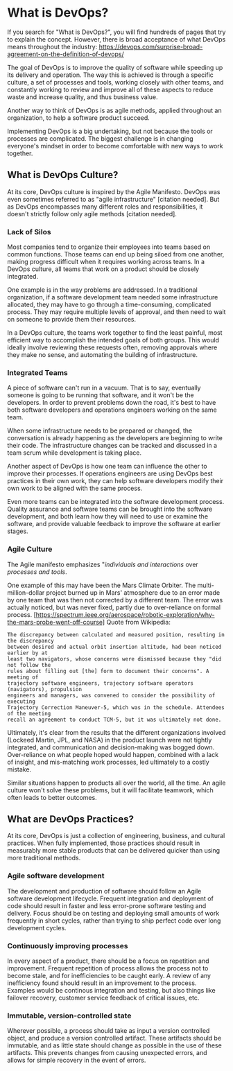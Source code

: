 # What is DevOps?

If you search for "What is DevOps?", you will find hundreds of pages that try to explain the concept. However, there is broad acceptance of what DevOps means throughout the industry: https://devops.com/surprise-broad-agreement-on-the-definition-of-devops/

The goal of DevOps is to improve the quality of software while speeding up its delivery and operation. The way this is achieved is through a specific culture, a set of processes and tools, working closely with other teams, and constantly working to review and improve all of these aspects to reduce waste and increase quality, and thus business value.

Another way to think of DevOps is as agile methods, applied throughout an organization, to help a software product succeed.

Implementing DevOps is a big undertaking, but not because the tools or processes are complicated. The biggest challenge is in changing everyone's mindset in order to become comfortable with new ways to work together.


## What is DevOps Culture?
At its core, DevOps culture is inspired by the Agile Manifesto. DevOps was even sometimes referred to as "agile infrastructure" [citation needed]. But as DevOps encompasses many different roles and responsibilities, it doesn't strictly follow only agile methods [citation needed].


### Lack of Silos
Most companies tend to organize their employees into teams based on common functions. Those teams can end up being siloed from one another, making progress difficult when it requires working across teams. In a DevOps culture, all teams that work on a product should be closely integrated.

One example is in the way problems are addressed. In a traditional organization, if a software development team needed some infrastructure allocated, they may have to go through a time-consuming, complicated process. They may require multiple levels of approval, and then need to wait on someone to provide them their resources.

In a DevOps culture, the teams work together to find the least painful, most efficient way to accomplish the intended goals of both groups. This would ideally involve reviewing these requests often, removing approvals where they make no sense, and automating the building of infrastructure.

### Integrated Teams
A piece of software can't run in a vacuum. That is to say, eventually someone is going to be running that software, and it won't be the developers. In order to prevent problems down the road, it's best to have both software developers and operations engineers working on the same team.

When some infrastructure needs to be prepared or changed, the conversation is already happening as the developers are beginning to write their code. The infrastructure changes can be tracked and discussed in a team scrum while development is taking place.

Another aspect of DevOps is how one team can influence the other to improve their processes. If operations engineers are using DevOps best practices in their own work, they can help software developers modify their own work to be aligned with the same process.

Even more teams can be integrated into the software development process. Quality assurance and software teams can be brought into the software development, and both learn how they will need to use or examine the software, and provide valuable feedback to improve the software at earlier stages.

### Agile Culture

The Agile manifesto emphasizes "*individuals and interactions* over *processes and tools*.

One example of this may have been the Mars Climate Orbiter. The multi-million-dollar project burned up in Mars' atmosphere due to an error made by one team that was then not corrected by a different team. The error was actually noticed, but was never fixed, partly due to over-reliance on formal process. [https://spectrum.ieee.org/aerospace/robotic-exploration/why-the-mars-probe-went-off-course] Quote from Wikipedia:

    The discrepancy between calculated and measured position, resulting in the discrepancy
    between desired and actual orbit insertion altitude, had been noticed earlier by at
    least two navigators, whose concerns were dismissed because they "did not follow the
    rules about filling out [the] form to document their concerns". A meeting of
    trajectory software engineers, trajectory software operators (navigators), propulsion
    engineers and managers, was convened to consider the possibility of executing
    Trajectory Correction Maneuver-5, which was in the schedule. Attendees of the meeting
    recall an agreement to conduct TCM-5, but it was ultimately not done.

Ultimately, it's clear from the results that the different organizations involved (Lockeed Martin, JPL, and NASA) in the product launch were not tightly integrated, and communication and decision-making was bogged down. Over-reliance on what people hoped would happen, combined with a lack of insight, and mis-matching work processes, led ultimately to a costly mistake.

Similar situations happen to products all over the world, all the time. An agile culture won't solve these problems, but it will facilitate teamwork, which often leads to better outcomes.


## What are DevOps Practices?
At its core, DevOps is just a collection of engineering, business, and cultural practices. When fully implemented, those practices should result in measurably more stable products that can be delivered quicker than using more traditional methods.

### Agile software development
The development and production of software should follow an Agile software development lifecycle. Frequent integration and deployment of code should result in faster and less error-prone software testing and delivery. Focus should be on testing and deploying small amounts of work frequently in short cycles, rather than trying to ship perfect code over long development cycles.

### Continuously improving processes
In every aspect of a product, there should be a focus on repetition and improvement. Frequent repetition of process allows the process not to become stale, and for inefficiencies to be caught early. A review of any inefficiency found should result in an improvement to the process. Examples would be continous integration and testing, but also things like failover recovery, customer service feedback of critical issues, etc.

### Immutable, version-controlled state
Wherever possible, a process should take as input a version controlled object, and produce a version controlled artifact. These artifacts should be immutable, and as little state should change as possible in the use of these artifacts. This prevents changes from causing unexpected errors, and allows for simple recovery in the event of errors.
